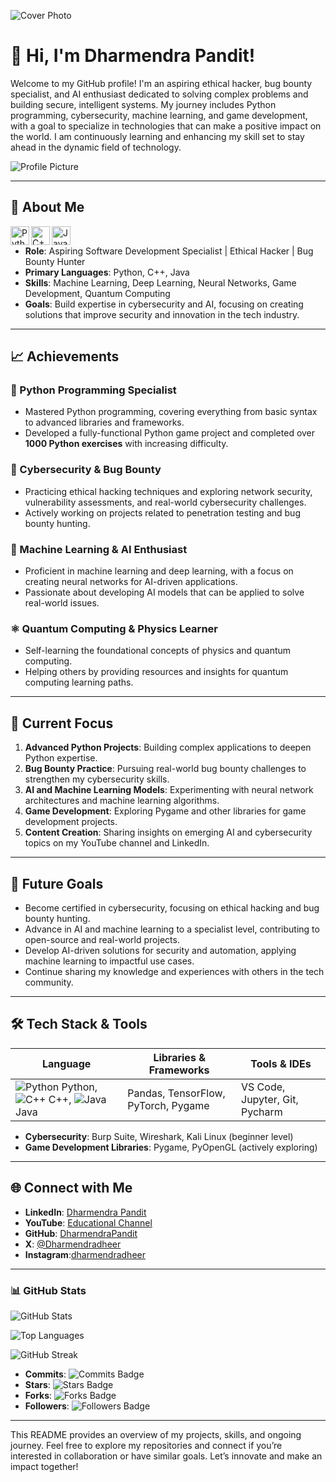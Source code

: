 ![Cover Photo](https://path/to/your/cover-photo.jpg)

# 👋 Hi, I'm Dharmendra Pandit!

Welcome to my GitHub profile! I'm an aspiring ethical hacker, bug bounty specialist, and AI enthusiast dedicated to solving complex problems and building secure, intelligent systems. My journey includes Python programming, cybersecurity, machine learning, and game development, with a goal to specialize in technologies that can make a positive impact on the world. I am continuously learning and enhancing my skill set to stay ahead in the dynamic field of technology.

![Profile Picture](https://path/to/your/profile-picture.jpg)

---

## 🚀 About Me

<img align="left" alt="Python" width="30px" src="https://upload.wikimedia.org/wikipedia/commons/c/c3/Python-logo-notext.svg" />
<img align="left" alt="C++" width="30px" src="https://upload.wikimedia.org/wikipedia/commons/1/18/ISO_C%2B%2B_Logo.svg" />
<img align="left" alt="Java" width="30px" src="https://upload.wikimedia.org/wikipedia/en/3/30/Java_programming_language_logo.svg" />

<br>

- **Role**: Aspiring Software Development Specialist | Ethical Hacker | Bug Bounty Hunter
- **Primary Languages**: Python, C++, Java
- **Skills**: Machine Learning, Deep Learning, Neural Networks, Game Development, Quantum Computing
- **Goals**: Build expertise in cybersecurity and AI, focusing on creating solutions that improve security and innovation in the tech industry.

---

## 📈 Achievements

### 🐍 Python Programming Specialist
- Mastered Python programming, covering everything from basic syntax to advanced libraries and frameworks.
- Developed a fully-functional Python game project and completed over **1000 Python exercises** with increasing difficulty.

### 🔐 Cybersecurity & Bug Bounty
- Practicing ethical hacking techniques and exploring network security, vulnerability assessments, and real-world cybersecurity challenges.
- Actively working on projects related to penetration testing and bug bounty hunting.

### 🤖 Machine Learning & AI Enthusiast
- Proficient in machine learning and deep learning, with a focus on creating neural networks for AI-driven applications.
- Passionate about developing AI models that can be applied to solve real-world issues.

### ⚛️ Quantum Computing & Physics Learner
- Self-learning the foundational concepts of physics and quantum computing.
- Helping others by providing resources and insights for quantum computing learning paths.

---

## 🌱 Current Focus

1. **Advanced Python Projects**: Building complex applications to deepen Python expertise.
2. **Bug Bounty Practice**: Pursuing real-world bug bounty challenges to strengthen my cybersecurity skills.
3. **AI and Machine Learning Models**: Experimenting with neural network architectures and machine learning algorithms.
4. **Game Development**: Exploring Pygame and other libraries for game development projects.
5. **Content Creation**: Sharing insights on emerging AI and cybersecurity topics on my YouTube channel and LinkedIn.

---

## 📌 Future Goals

- Become certified in cybersecurity, focusing on ethical hacking and bug bounty hunting.
- Advance in AI and machine learning to a specialist level, contributing to open-source and real-world projects.
- Develop AI-driven solutions for security and automation, applying machine learning to impactful use cases.
- Continue sharing my knowledge and experiences with others in the tech community.

---

## 🛠️ Tech Stack & Tools

| Language | Libraries & Frameworks | Tools & IDEs |
|----------|------------------------|--------------|
| ![Python](https://upload.wikimedia.org/wikipedia/commons/c/c3/Python-logo-notext.svg) Python, ![C++](https://upload.wikimedia.org/wikipedia/commons/1/18/ISO_C%2B%2B_Logo.svg) C++, ![Java](https://upload.wikimedia.org/wikipedia/en/3/30/Java_programming_language_logo.svg) Java | Pandas, TensorFlow, PyTorch, Pygame | VS Code, Jupyter, Git, Pycharm |

- **Cybersecurity**: Burp Suite, Wireshark, Kali Linux (beginner level)
- **Game Development Libraries**: Pygame, PyOpenGL (actively exploring)

---

## 🌐 Connect with Me

- **LinkedIn**: [Dharmendra Pandit](https://www.linkedin.com/in/dharmendra-pandit-896108314?utm_source=share&utm_campaign=share_via&utm_content=profile&utm_medium=android_app )
- **YouTube**: [Educational Channel]()
- **GitHub**: [DharmendraPandit](https://github.com/PanditDharmendra)
- **X**: [@Dharmendradheer](https://x.com/Dharmendradheer?t=OoDzRenl51BE1-sqWAlDOw&s=03)
- **Instagram**:[dharmendradheer](https://www.instagram.com/dharmendradheer/profilecard/?igsh=MTBtZzg1M29uN2Y1dw==)

---

### 📊 GitHub Stats

![GitHub Stats](https://github-readme-stats.vercel.app/api?username=PanditDharmendra&show_icons=true&theme=radical&cache_seconds=1800)

![Top Languages](https://github-readme-stats.vercel.app/api/top-langs/?username=PanditDharmendra&layout=compact&theme=radical&cache_seconds=1800)

![GitHub Streak](https://github-readme-streak-stats.herokuapp.com/?user=PanditDharmendra&theme=radical)


- **Commits**: ![Commits Badge](https://img.shields.io/github/commit-activity/m/PanditDharmendra/PanditDharmendra?style=flat&label=commits)
- **Stars**: ![Stars Badge](https://img.shields.io/github/stars/PanditDharmendra/PanditDharmendra?style=social)
- **Forks**: ![Forks Badge](https://img.shields.io/github/forks/PanditDharmendra/PanditDharmendra?style=social)
- **Followers**: ![Followers Badge](https://img.shields.io/github/followers/PanditDharmendra?style=social)

---

This README provides an overview of my projects, skills, and ongoing journey. Feel free to explore my repositories and connect if you’re interested in collaboration or have similar goals. Let’s innovate and make an impact together!


